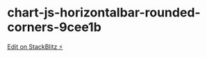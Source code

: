 # chart-js-horizontalbar-rounded-corners-9cee1b

[Edit on StackBlitz ⚡️](https://stackblitz.com/edit/chart-js-horizontalbar-rounded-corners-9cee1b)